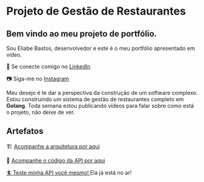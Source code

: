 # Projeto de Gestão de Restaurantes

## Bem vindo ao meu projeto de portfólio. 

Sou Eliabe Bastos, desenvolvedor e este é o meu portfólio apresentado em vídeo.

💼 Se conecte comigo no [LinkedIn](https://www.linkedin.com/in/eliabebastos)

📷 Siga-me no [Instagram](https://www.instagram.com/eliabebastos)

Meu desejo é te dar a perspectiva da construção de um software complexo. Estou construindo um sistema de gestão de restaurantes completo em **Golang**. Toda semana estou publicando vídeos para falar sobre como está o projeto, não deixe de ver.

## Artefatos

🏗️ [Acompanhe a arquitetura por aqui](./api-core//architecture/README.md)

🏹 [Acompanhe o código da API por aqui](https://github.com/eliabe-restaurant-portfolio/api-core)

<a href="./api-core/insomnia/endpoints.yaml" download="insomnia-endpoints.yaml">
  🏄 Teste minha API você mesmo!
</a> Ela já está no ar!